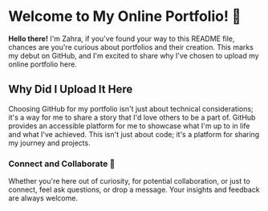 # Welcome to My Online Portfolio! 🚀

**Hello there!** I'm Zahra, if you've found your way to this README file, chances are you're curious about portfolios and their creation. This marks my debut on GitHub, and I'm excited to share why I've chosen to upload my online portfolio here.

## Why Did I Upload It Here

Choosing GitHub for my portfolio isn't just about technical considerations; it's a way for me to share a story that I'd love others to be a part of. GitHub provides an accessible platform for me to showcase what I'm up to in life and what I've achieved. This isn't just about code; it's a platform for sharing my journey and projects.

### Connect and Collaborate 🤝

Whether you're here out of curiosity, for potential collaboration, or just to connect, feel ask questions, or drop a message. Your insights and feedback are always welcome.

